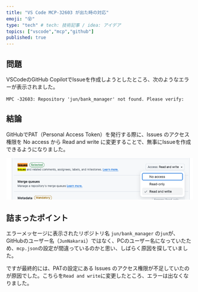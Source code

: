 ```yaml
---
title: "VS Code MCP-32603 が出た時の対応"
emoji: "😵"
type: "tech" # tech: 技術記事 / idea: アイデア
topics: ["vscode","mcp","github"]
published: true
---
```


## 問題

VSCodeのGitHub CopilotでIssueを作成しようとしたところ、次のようなエラーが表示されました。

`MPC -32603: Repository 'jun/bank_manager' not found. Please verify:`

## 結論

GitHubでPAT（Personal Access Token）を発行する際に、Issues のアクセス権限を No access から Read and write に変更することで、無事にIssueを作成できるようになりました。

![](/images/00598396b69be1/issue.png)

## 詰まったポイント

エラーメッセージに表示されたリポジトリ名 `jun/bank_manager` の`jun`が、GitHubのユーザー名（`JunNakarai`）ではなく、PCのユーザー名になっていたため、`mcp.json`の設定が間違っているのかと思い、しばらく原因を探していました。

ですが最終的には、PATの設定にある Issues のアクセス権限が不足していたのが原因でした。こちらを`Read and write`に変更したところ、エラーは出なくなりました。
